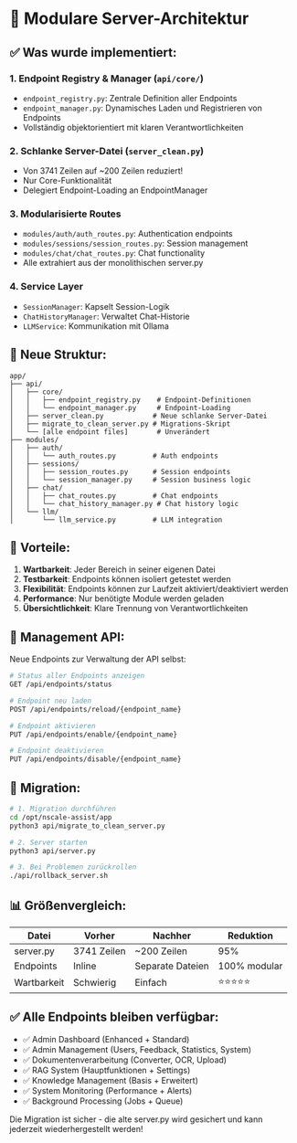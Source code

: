 # 🚀 Modulare Server-Architektur

## ✅ Was wurde implementiert:

### 1. **Endpoint Registry & Manager** (`api/core/`)
- `endpoint_registry.py`: Zentrale Definition aller Endpoints
- `endpoint_manager.py`: Dynamisches Laden und Registrieren von Endpoints
- Vollständig objektorientiert mit klaren Verantwortlichkeiten

### 2. **Schlanke Server-Datei** (`server_clean.py`)
- Von 3741 Zeilen auf ~200 Zeilen reduziert!
- Nur Core-Funktionalität
- Delegiert Endpoint-Loading an EndpointManager

### 3. **Modularisierte Routes**
- `modules/auth/auth_routes.py`: Authentication endpoints
- `modules/sessions/session_routes.py`: Session management
- `modules/chat/chat_routes.py`: Chat functionality
- Alle extrahiert aus der monolithischen server.py

### 4. **Service Layer**
- `SessionManager`: Kapselt Session-Logik
- `ChatHistoryManager`: Verwaltet Chat-Historie
- `LLMService`: Kommunikation mit Ollama

## 📁 Neue Struktur:

```
app/
├── api/
│   ├── core/
│   │   ├── endpoint_registry.py    # Endpoint-Definitionen
│   │   └── endpoint_manager.py     # Endpoint-Loading
│   ├── server_clean.py            # Neue schlanke Server-Datei
│   ├── migrate_to_clean_server.py # Migrations-Skript
│   └── [alle endpoint files]       # Unverändert
├── modules/
│   ├── auth/
│   │   └── auth_routes.py         # Auth endpoints
│   ├── sessions/
│   │   ├── session_routes.py      # Session endpoints
│   │   └── session_manager.py     # Session business logic
│   ├── chat/
│   │   ├── chat_routes.py         # Chat endpoints
│   │   └── chat_history_manager.py # Chat history logic
│   └── llm/
│       └── llm_service.py         # LLM integration
```

## 🎯 Vorteile:

1. **Wartbarkeit**: Jeder Bereich in seiner eigenen Datei
2. **Testbarkeit**: Endpoints können isoliert getestet werden
3. **Flexibilität**: Endpoints können zur Laufzeit aktiviert/deaktiviert werden
4. **Performance**: Nur benötigte Module werden geladen
5. **Übersichtlichkeit**: Klare Trennung von Verantwortlichkeiten

## 🔧 Management API:

Neue Endpoints zur Verwaltung der API selbst:

```bash
# Status aller Endpoints anzeigen
GET /api/endpoints/status

# Endpoint neu laden
POST /api/endpoints/reload/{endpoint_name}

# Endpoint aktivieren
PUT /api/endpoints/enable/{endpoint_name}

# Endpoint deaktivieren
PUT /api/endpoints/disable/{endpoint_name}
```

## 🚀 Migration:

```bash
# 1. Migration durchführen
cd /opt/nscale-assist/app
python3 api/migrate_to_clean_server.py

# 2. Server starten
python3 api/server.py

# 3. Bei Problemen zurückrollen
./api/rollback_server.sh
```

## 📊 Größenvergleich:

| Datei | Vorher | Nachher | Reduktion |
|-------|--------|---------|-----------|
| server.py | 3741 Zeilen | ~200 Zeilen | 95% |
| Endpoints | Inline | Separate Dateien | 100% modular |
| Wartbarkeit | Schwierig | Einfach | ⭐⭐⭐⭐⭐ |

## ✅ Alle Endpoints bleiben verfügbar:

- ✅ Admin Dashboard (Enhanced + Standard)
- ✅ Admin Management (Users, Feedback, Statistics, System)  
- ✅ Dokumentenverarbeitung (Converter, OCR, Upload)
- ✅ RAG System (Hauptfunktionen + Settings)
- ✅ Knowledge Management (Basis + Erweitert)
- ✅ System Monitoring (Performance + Alerts)
- ✅ Background Processing (Jobs + Queue)

Die Migration ist sicher - die alte server.py wird gesichert und kann jederzeit wiederhergestellt werden!